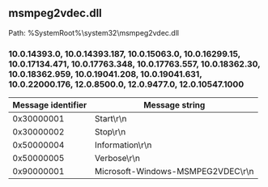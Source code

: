 ## msmpeg2vdec.dll

Path: %SystemRoot%\system32\msmpeg2vdec.dll

### 10.0.14393.0, 10.0.14393.187, 10.0.15063.0, 10.0.16299.15, 10.0.17134.471, 10.0.17763.348, 10.0.17763.557, 10.0.18362.30, 10.0.18362.959, 10.0.19041.208, 10.0.19041.631, 10.0.22000.176, 12.0.8500.0, 12.0.9477.0, 12.0.10547.1000

Message identifier | Message string
--- | ---
0x30000001 | Start\r\n
0x30000002 | Stop\r\n
0x50000004 | Information\r\n
0x50000005 | Verbose\r\n
0x90000001 | Microsoft-Windows-MSMPEG2VDEC\r\n
